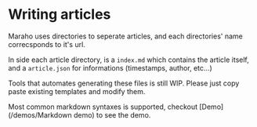# Writing articles

Maraho uses directories to seperate articles, and each directories' name correcsponds to it's url.

In side each article directory, is a `index.md` which contains the article itself, and a `article.json` for informations (timestamps, author, etc...)

Tools that automates generating these files is still WIP. Please just copy paste existing templates and modify them.

Most common markdown syntaxes is supported, checkout [Demo](/demos/Markdown demo) to see the demo.
